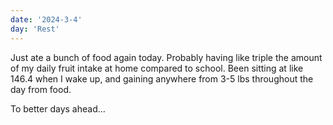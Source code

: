 ```yaml
---
date: '2024-3-4'
day: 'Rest'
---
```


Just ate a bunch of food again today. Probably having like triple the amount of my daily fruit intake at home compared to school. Been sitting at like 146.4 when I wake up, and gaining anywhere from 3-5 lbs throughout the day from food.

To better days ahead…